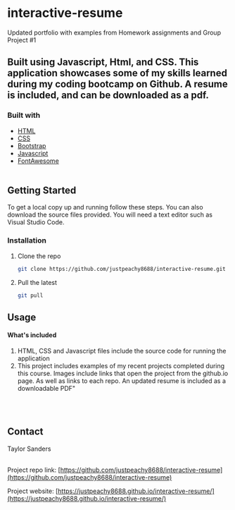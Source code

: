 # interactive-resume

Updated portfolio with examples from Homework assignments and Group Project #1

## Built using Javascript, Html, and CSS. This application showcases some of my skills learned during my coding bootcamp on Github. A resume is included, and can be downloaded as a pdf.

### Built with

* [HTML](https://www.w3schools.com/)
* [CSS](https://www.w3schools.com/)
* [Bootstrap](https://getbootstrap.com/docs/4.3/getting-started/introduction/)
* [Javascript](https://www.w3schools.com/)
* [FontAwesome](https://fontawesome.com/)
<br><br>

<!-- GETTING STARTED -->
## Getting Started

To get a local copy up and running follow these steps. You can also download the source files provided. You will need a text editor such as Visual Studio Code.

### Installation

1. Clone the repo
   ```sh
   git clone https://github.com/justpeachy8688/interactive-resume.git
   ```
2. Pull the latest
   ```sh
   git pull
   ```
<!-- USAGE-->
## Usage

#### What's included

1. HTML, CSS and Javascript files include the source code for running the application
2. This project includes examples of my recent projects completed during this course. Images include links that open the project from the github.io page. As well as links to each repo. An updated resume is included as a downloadable PDF"

<br><br>

<!--CONTACT-->
## Contact

Taylor Sanders
<br><br>


Project repo link: [https://github.com/justpeachy8688/interactive-resume](https://github.com/justpeachy8688/interactive-resume)

Project website: [https://justpeachy8688.github.io/interactive-resume/](https://justpeachy8688.github.io/interactive-resume/)